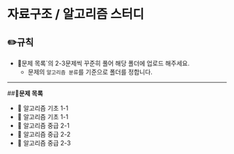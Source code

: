 # 자료구조 / 알고리즘 스터디

## ✏️**규칙**
* 📂문제 목록`의 2-3문제씩 꾸준히 풀어 해당 폴더에 업로드 해주세요.
   * 문제의 `알고리즘 분류`를 기준으로 폴더를 정합니다.
----
##📂**문제 목록**
* 📄 알고리즘 기초 1-1
* 📄 알고리즘 기초 1-1
* 📄 알고리즘 중급 2-1
* 📄 알고리즘 중급 2-2
* 📄 알고리즘 중급 2-3
